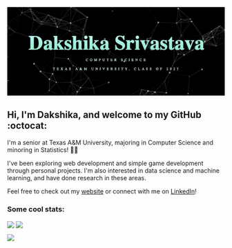 <div align='center'>
  <img src="https://github.com/daks001/daks001/blob/master/about.gif">
</div>

## Hi, I'm Dakshika, and welcome to my GitHub :octocat:

I'm a senior at Texas A&M University, majoring in Computer Science and minoring in Statistics! :woman_technologist: 

I've been exploring web development and simple game development through personal projects. I'm also interested in data science and machine learning, and have done research in these areas. 

Feel free to check out my [website](https://www.dakshika.live) or connect with me on [LinkedIn](https://linkedin.com/in/dakshika)!

### Some cool stats:

<img align='center' width="500" src="https://github-readme-stats.vercel.app/api?username=daks001&count_private=true&show_icons=true&theme=vue-dark">

<img align='center' width="400" src="https://github-readme-stats.vercel.app/api/top-langs/?username=daks001&layout=compact&theme=vue-dark">

![](https://komarev.com/ghpvc/?username=daks001&color=33FFBB)
